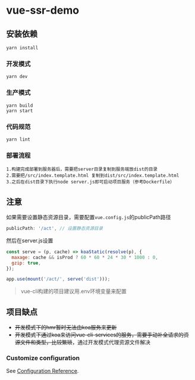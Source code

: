 # vue-ssr-demo

## 安装依赖
```
yarn install
```

### 开发模式
```
yarn dev
```

### 生产模式
```
yarn build
yarn start
```

### 代码规范
```
yarn lint
```

### 部署流程
```
1.构建完成部署到服务器后，需要把server目录复制到服务端放dist的目录
2.需要把/src/index.template.html 复制到dist/src/index.template.html
3.之后在dist目录下执行node server.js即可启动项目服务（参考Dockerfile）
```

## 注意

如果需要设置静态资源目录，需要配置`vue.config.js`的publicPath路径
```js
publicPath: '/act', // 设置静态资源目录
```
然后在server.js设置
```js
const serve = (p, cache) => koaStatic(resolve(p), {
  maxage: cache && isProd ? 60 * 60 * 24 * 30 * 1000 : 0,
  gzip: true,
});

app.use(mount('/act/', serve('dist')));
```

> vue-cli构建的项目建议用.env环境变量来配置

## 项目缺点
* ~~开发模式下的hmr暂时无法由koa服务来更新~~
* ~~开发模式下通过koa来访问vue-cli-services的服务，需要手动补全请求的资源文件和类型，比较繁琐~~，通过开发模式代理资源文件解决

### Customize configuration
See [Configuration Reference](https://cli.vuejs.org/config/).
